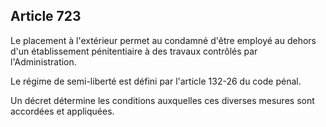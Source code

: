 Article 723
----
Le placement à l'extérieur permet au condamné d'être employé au dehors d'un
établissement pénitentiaire à des travaux contrôlés par l'Administration.

Le régime de semi-liberté est défini par l'article 132-26 du code pénal.

Un décret détermine les conditions auxquelles ces diverses mesures sont
accordées et appliquées.
